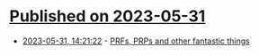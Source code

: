 # [Published on 2023-05-31](index.md)

* [2023-05-31, 14:21:22](https://lobste.rs/s/mlngqn/prfs_prps_other_fantastic_things) - [PRFs, PRPs and other fantastic things](https://blog.cryptographyengineering.com/2023/05/08/prfs-prps-and-other-fantastic-things/)
